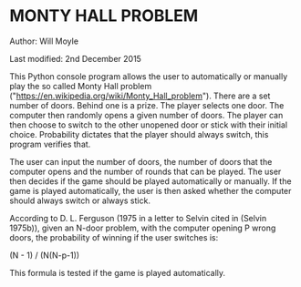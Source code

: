 # MONTY HALL PROBLEM

Author: Will Moyle

Last modified: 2nd December 2015

This Python console program allows the user to automatically or manually play the so called Monty Hall problem ("https://en.wikipedia.org/wiki/Monty_Hall_problem"). There are a set number of doors. Behind one is a prize. The player selects one door. The computer then randomly opens a given number of doors. The player can then choose to switch to the other unopened door or stick with their initial choice. Probability dictates that the player should always switch, this program verifies that.

The user can input the number of doors, the number of doors that the computer opens and the number of rounds that can be played. The user then decides if the game should be played automatically or manually. If the game is played automatically, the user is then asked whether the computer should always switch or always stick.

According to D. L. Ferguson (1975 in a letter to Selvin cited in (Selvin 1975b)), given an N-door problem, with the computer opening P wrong doors, the probability of winning if the user switches is:

(N - 1) / (N(N-p-1))

This formula is tested if the game is played automatically.